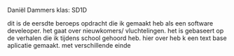 Daniël Dammers
klas: SD1D

dit is de eersdte beroeps opdracht die ik gemaakt heb als een software develeoper.
het gaat over nieuwkomers/ vluchtelingen. het is gebaseert op de verhalen die ik tijdens school gehoord heb.
hier over heb k een text base aplicatie gemaakt. met verschillende einde